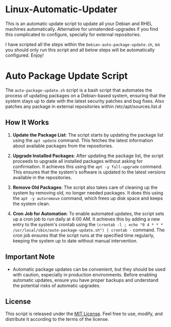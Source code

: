 # Linux-Automatic-Updater
This is an automatic update script to update all your Debian and RHEL machines automatically. Alternative for unnatended-upgrades if you find this complicated to configure, specially for external repositories.

I have scripted all the steps within the `Debian-auto-package-update.sh`, so you should only run this script and all below steps will be automatically configured. Enjoy!

# Auto Package Update Script

The `auto-package-update.sh` script is a bash script that automates the process of updating packages on a Debian-based system, ensuring that the system stays up to date with the latest security patches and bug fixes. Also patches any package in external repositories within /etc/apt/sources.list.d

## How It Works

1. **Update the Package List**: The script starts by updating the package list using the `apt update` command. This fetches the latest information about available packages from the repositories.

2. **Upgrade Installed Packages**: After updating the package list, the script proceeds to upgrade all installed packages without asking for confirmation. It achieves this using the `apt -y full-upgrade` command. This ensures that the system's software is updated to the latest versions available in the repositories.

3. **Remove Old Packages**: The script also takes care of cleaning up the system by removing old, no longer needed packages. It does this using the `apt -y autoremove` command, which frees up disk space and keeps the system clean.

4. **Cron Job for Automation**: To enable automated updates, the script sets up a cron job to run daily at 4:00 AM. It achieves this by adding a new entry to the system's crontab using the `(crontab -l ; echo "0 4 * * * /usr/local/sbin/auto-package-update.sh") | crontab -` command. The cron job ensures that the script runs at the specified time regularly, keeping the system up to date without manual intervention.

## Important Note

- Automatic package updates can be convenient, but they should be used with caution, especially in production environments. Before enabling automatic updates, ensure you have proper backups and understand the potential risks of automatic upgrades.

## License

This script is released under the [MIT License](LICENSE). Feel free to use, modify, and distribute it according to the terms of the license.
